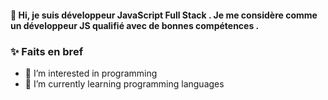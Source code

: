 #### 👋 Hi, je suis développeur JavaScript Full Stack . Je me considère comme un développeur JS qualifié avec de bonnes compétences .
### ✨ Faits en bref 
- 👀 I’m interested in programming
- 🌱 I’m currently learning programming languages
